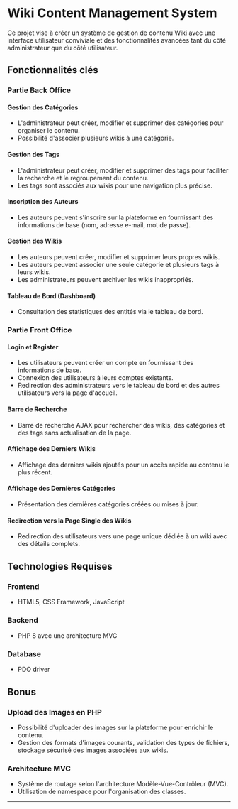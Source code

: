 # Wiki Content Management System

Ce projet vise à créer un système de gestion de contenu Wiki avec une interface utilisateur conviviale et des fonctionnalités avancées tant du côté administrateur que du côté utilisateur.

## Fonctionnalités clés

### Partie Back Office

#### Gestion des Catégories

- L'administrateur peut créer, modifier et supprimer des catégories pour organiser le contenu.
- Possibilité d'associer plusieurs wikis à une catégorie.

#### Gestion des Tags

- L'administrateur peut créer, modifier et supprimer des tags pour faciliter la recherche et le regroupement du contenu.
- Les tags sont associés aux wikis pour une navigation plus précise.

#### Inscription des Auteurs

- Les auteurs peuvent s'inscrire sur la plateforme en fournissant des informations de base (nom, adresse e-mail, mot de passe).

#### Gestion des Wikis

- Les auteurs peuvent créer, modifier et supprimer leurs propres wikis.
- Les auteurs peuvent associer une seule catégorie et plusieurs tags à leurs wikis.
- Les administrateurs peuvent archiver les wikis inappropriés.

#### Tableau de Bord (Dashboard)

- Consultation des statistiques des entités via le tableau de bord.

### Partie Front Office

#### Login et Register

- Les utilisateurs peuvent créer un compte en fournissant des informations de base.
- Connexion des utilisateurs à leurs comptes existants.
- Redirection des administrateurs vers le tableau de bord et des autres utilisateurs vers la page d'accueil.

#### Barre de Recherche

- Barre de recherche AJAX pour rechercher des wikis, des catégories et des tags sans actualisation de la page.

#### Affichage des Derniers Wikis

- Affichage des derniers wikis ajoutés pour un accès rapide au contenu le plus récent.

#### Affichage des Dernières Catégories

- Présentation des dernières catégories créées ou mises à jour.

#### Redirection vers la Page Single des Wikis

- Redirection des utilisateurs vers une page unique dédiée à un wiki avec des détails complets.

## Technologies Requises

### Frontend

- HTML5, CSS Framework, JavaScript

### Backend

- PHP 8 avec une architecture MVC

### Database

- PDO driver

## Bonus

### Upload des Images en PHP

- Possibilité d'uploader des images sur la plateforme pour enrichir le contenu.
- Gestion des formats d'images courants, validation des types de fichiers, stockage sécurisé des images associées aux wikis.

### Architecture MVC

- Système de routage selon l'architecture Modèle-Vue-Contrôleur (MVC).
- Utilisation de namespace pour l'organisation des classes.


---


